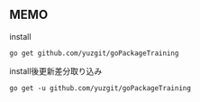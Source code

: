 ## MEMO
install
```
go get github.com/yuzgit/goPackageTraining
```

install後更新差分取り込み
```
go get -u github.com/yuzgit/goPackageTraining
```